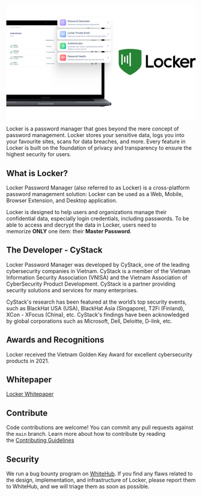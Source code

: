![Locker Password Manager](images/locker.png)

Locker is a password manager that goes beyond the mere concept of password management. Locker stores your sensitive data, logs you into your favourite sites, scans for data breaches, and more. Every feature in Locker is built on the foundation of privacy and transparency to ensure the highest security for users.

## What is Locker?

Locker Password Manager (also referred to as Locker) is a cross-platform password management solution: Locker can be used as a Web, Mobile, Browser Extension, and Desktop application.

Locker is designed to help users and organizations manage their confidential data, especially login credentials, including passwords. To be able to access and decrypt the data in Locker, users need to memorize **ONLY** one item: their **Master Password**.

## The Developer - CyStack

Locker Password Manager was developed by CyStack, one of the leading cybersecurity companies in Vietnam. CyStack is a member of the Vietnam Information Security Association (VNISA) and the Vietnam Association of CyberSecurity Product Development. CyStack is a partner providing security solutions and services for many enterprises.

CyStack's research has been featured at the world’s top security events, such as BlackHat USA (USA), BlackHat Asia (Singapore), T2Fi (Finland), XCon - XFocus (China), etc. CyStack's findings have been acknowledged by global corporations such as Microsoft, Dell, Deloitte, D-link, etc.

## Awards and Recognitions

Locker received the Vietnam Golden Key Award for excellent cybersecurity products in 2021.

## Whitepaper

[Locker Whitepaper](https://locker.io/whitepaper)

## Contribute

Code contributions are welcome! You can commit any pull requests against the `main` branch. Learn more about how to contribute by reading the [Contributing Guidelines](CONTRIBUTING.md) 

## Security
We run a bug bounty program on [WhiteHub](https://whitehub.net/programs/locker). If you find any flaws related to the design, implementation, and infrastructure of Locker, please report them to WhiteHub, and we will triage them as soon as possible.
